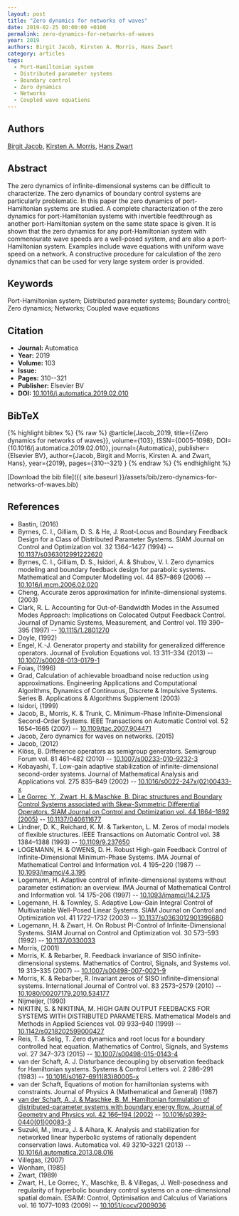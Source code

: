 ```yaml
---
layout: post
title: "Zero dynamics for networks of waves"
date: 2019-02-25 00:00:00 +0100
permalink: zero-dynamics-for-networks-of-waves
year: 2019
authors: Birgit Jacob, Kirsten A. Morris, Hans Zwart
category: articles
tags:
  - Port-Hamiltonian system
  - Distributed parameter systems
  - Boundary control
  - Zero dynamics
  - Networks
  - Coupled wave equations
---
```

 
## Authors
[Birgit Jacob](authors/birgit-jacob), [Kirsten A. Morris](authors/kirsten-morris), [Hans Zwart](authors/hans-zwart)
 
## Abstract
The zero dynamics of infinite-dimensional systems can be difficult to characterize. The zero dynamics of boundary control systems are particularly problematic. In this paper the zero dynamics of port-Hamiltonian systems are studied. A complete characterization of the zero dynamics for port-Hamiltonian systems with invertible feedthrough as another port-Hamiltonian system on the same state space is given. It is shown that the zero dynamics for any port-Hamiltonian system with commensurate wave speeds are a well-posed system, and are also a port-Hamiltonian system. Examples include wave equations with uniform wave speed on a network. A constructive procedure for calculation of the zero dynamics that can be used for very large system order is provided.
 
## Keywords
Port-Hamiltonian system; Distributed parameter systems; Boundary control; Zero dynamics; Networks; Coupled wave equations
 
## Citation
- **Journal:** Automatica
- **Year:** 2019
- **Volume:** 103
- **Issue:** 
- **Pages:** 310--321
- **Publisher:** Elsevier BV
- **DOI:** [10.1016/j.automatica.2019.02.010](https://doi.org/10.1016/j.automatica.2019.02.010)
 
## BibTeX
{% highlight bibtex %}
{% raw %}
@article{Jacob_2019,
  title={{Zero dynamics for networks of waves}},
  volume={103},
  ISSN={0005-1098},
  DOI={10.1016/j.automatica.2019.02.010},
  journal={Automatica},
  publisher={Elsevier BV},
  author={Jacob, Birgit and Morris, Kirsten A. and Zwart, Hans},
  year={2019},
  pages={310--321}
}
{% endraw %}
{% endhighlight %}
 
[Download the bib file]({{ site.baseurl }}/assets/bib/zero-dynamics-for-networks-of-waves.bib)
 
## References
- Bastin, (2016)
- Byrnes, C. I., Gilliam, D. S. & He, J. Root-Locus and Boundary Feedback Design for a Class of Distributed Parameter Systems. SIAM Journal on Control and Optimization vol. 32 1364–1427 (1994) -- [10.1137/s0363012991222620](https://doi.org/10.1137/s0363012991222620)
- Byrnes, C. I., Gilliam, D. S., Isidori, A. & Shubov, V. I. Zero dynamics modeling and boundary feedback design for parabolic systems. Mathematical and Computer Modelling vol. 44 857–869 (2006) -- [10.1016/j.mcm.2006.02.020](https://doi.org/10.1016/j.mcm.2006.02.020)
- Cheng, Accurate zeros approximation for infinite-dimensional systems. (2003)
- Clark, R. L. Accounting for Out-of-Bandwidth Modes in the Assumed Modes Approach: Implications on Colocated Output Feedback Control. Journal of Dynamic Systems, Measurement, and Control vol. 119 390–395 (1997) -- [10.1115/1.2801270](https://doi.org/10.1115/1.2801270)
- Doyle, (1992)
- Engel, K.-J. Generator property and stability for generalized difference operators. Journal of Evolution Equations vol. 13 311–334 (2013) -- [10.1007/s00028-013-0179-1](https://doi.org/10.1007/s00028-013-0179-1)
- Foias, (1996)
- Grad, Calculation of achievable broadband noise reduction using approximations. Engineering Applications and Computational Algorithms, Dynamics of Continuous, Discrete & Impulsive Systems. Series B. Applications & Algorithms Supplement (2003)
- Isidori, (1999)
- Jacob, B., Morris, K. & Trunk, C. Minimum-Phase Infinite-Dimensional Second-Order Systems. IEEE Transactions on Automatic Control vol. 52 1654–1665 (2007) -- [10.1109/tac.2007.904471](https://doi.org/10.1109/tac.2007.904471)
- Jacob, Zero dynamics for waves on networks. (2015)
- Jacob, (2012)
- Klöss, B. Difference operators as semigroup generators. Semigroup Forum vol. 81 461–482 (2010) -- [10.1007/s00233-010-9232-3](https://doi.org/10.1007/s00233-010-9232-3)
- Kobayashi, T. Low-gain adaptive stabilization of infinite-dimensional second-order systems. Journal of Mathematical Analysis and Applications vol. 275 835–849 (2002) -- [10.1016/s0022-247x(02)00433-x](https://doi.org/10.1016/s0022-247x(02)00433-x)
- [Le Gorrec, Y., Zwart, H. & Maschke, B. Dirac structures and Boundary Control Systems associated with Skew-Symmetric Differential Operators. SIAM Journal on Control and Optimization vol. 44 1864–1892 (2005)](dirac-structures-and-boundary-control-systems-associated-with-skew-symmetric-differential-operators) -- [10.1137/040611677](https://doi.org/10.1137/040611677)
- Lindner, D. K., Reichard, K. M. & Tarkenton, L. M. Zeros of modal models of flexible structures. IEEE Transactions on Automatic Control vol. 38 1384–1388 (1993) -- [10.1109/9.237650](https://doi.org/10.1109/9.237650)
- LOGEMANN, H. & OWENS, D. H. Robust High-gain Feedback Control of Infinite-Dimensional Minimum-Phase Systems. IMA Journal of Mathematical Control and Information vol. 4 195–220 (1987) -- [10.1093/imamci/4.3.195](https://doi.org/10.1093/imamci/4.3.195)
- Logemann, H. Adaptive control of infinite-dimensional systems without parameter estimation: an overview. IMA Journal of Mathematical Control and Information vol. 14 175–206 (1997) -- [10.1093/imamci/14.2.175](https://doi.org/10.1093/imamci/14.2.175)
- Logemann, H. & Townley, S. Adaptive Low-Gain Integral Control of Multivariable Well-Posed Linear Systems. SIAM Journal on Control and Optimization vol. 41 1722–1732 (2003) -- [10.1137/s0363012901396680](https://doi.org/10.1137/s0363012901396680)
- Logemann, H. & Zwart, H. On Robust PI-Control of Infinite-Dimensional Systems. SIAM Journal on Control and Optimization vol. 30 573–593 (1992) -- [10.1137/0330033](https://doi.org/10.1137/0330033)
- Morris, (2001)
- Morris, K. & Rebarber, R. Feedback invariance of SISO infinite-dimensional systems. Mathematics of Control, Signals, and Systems vol. 19 313–335 (2007) -- [10.1007/s00498-007-0021-9](https://doi.org/10.1007/s00498-007-0021-9)
- Morris, K. & Rebarber, R. Invariant zeros of SISO infinite-dimensional systems. International Journal of Control vol. 83 2573–2579 (2010) -- [10.1080/00207179.2010.534177](https://doi.org/10.1080/00207179.2010.534177)
- Nijmeijer, (1990)
- NIKITIN, S. & NIKITINA, M. HIGH GAIN OUTPUT FEEDBACKS FOR SYSTEMS WITH DISTRIBUTED PARAMETERS. Mathematical Models and Methods in Applied Sciences vol. 09 933–940 (1999) -- [10.1142/s0218202599000427](https://doi.org/10.1142/s0218202599000427)
- Reis, T. & Selig, T. Zero dynamics and root locus for a boundary controlled heat equation. Mathematics of Control, Signals, and Systems vol. 27 347–373 (2015) -- [10.1007/s00498-015-0143-4](https://doi.org/10.1007/s00498-015-0143-4)
- van der Schaft, A. J. Disturbance decoupling by observation feedback for Hamiltonian systems. Systems &amp; Control Letters vol. 2 286–291 (1983) -- [10.1016/s0167-6911(83)80005-x](https://doi.org/10.1016/s0167-6911(83)80005-x)
- van der Schaft, Equations of motion for hamiltonian systems with constraints. Journal of Physics A (Mathematical and General) (1987)
- [van der Schaft, A. J. & Maschke, B. M. Hamiltonian formulation of distributed-parameter systems with boundary energy flow. Journal of Geometry and Physics vol. 42 166–194 (2002)](hamiltonian-formulation-of-distributed-parameter-systems-with-boundary-energy-flow) -- [10.1016/s0393-0440(01)00083-3](https://doi.org/10.1016/s0393-0440(01)00083-3)
- Suzuki, M., Imura, J. & Aihara, K. Analysis and stabilization for networked linear hyperbolic systems of rationally dependent conservation laws. Automatica vol. 49 3210–3221 (2013) -- [10.1016/j.automatica.2013.08.016](https://doi.org/10.1016/j.automatica.2013.08.016)
- Villegas, (2007)
- Wonham, (1985)
- Zwart, (1989)
- Zwart, H., Le Gorrec, Y., Maschke, B. & Villegas, J. Well-posedness and regularity of hyperbolic boundary control systems on a one-dimensional spatial domain. ESAIM: Control, Optimisation and Calculus of Variations vol. 16 1077–1093 (2009) -- [10.1051/cocv/2009036](https://doi.org/10.1051/cocv/2009036)


